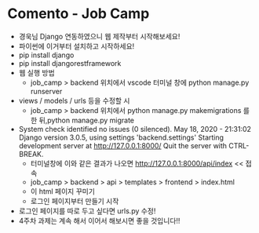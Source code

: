 # Comento - Job Camp

- 경욱님 Django 연동하였으니 웹 제작부터 시작해보세요!
- 파이썬에 이거부터 설치하고 시작하세요!
- pip install django
- pip install djangorestframework
- 웹 실행 방법
  - job_camp > backend 위치에서 vscode 터미널 창에 python manage.py runserver
- views / models / urls 등을 수정할 시
  - job_camp > backend 위치에서 python manage.py makemigrations 를 한 뒤,python manage.py migrate
- System check identified no issues (0 silenced).
  May 18, 2020 - 21:31:02
  Django version 3.0.5, using settings 'backend.settings'
  Starting development server at http://127.0.0.1:8000/
  Quit the server with CTRL-BREAK.
  - 터미널창에 이와 같은 결과가 나오면  http://127.0.0.1:8000/api/index << 접속
  - job_camp > backend > api > templates > frontend > index.html 
  - 이 html 페이지 꾸미기
  - 로그인 페이지부터 만들기 시작
- 로그인 페이지를 따로 두고 싶다면 urls.py 수정!
- 4주차 과제는 계속 해서 이어서 해보시면 좋을 것입니다!!